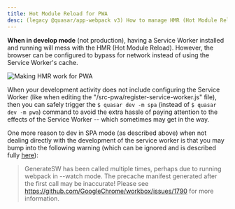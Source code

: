 ```yaml
---
title: Hot Module Reload for PWA
desc: (legacy @quasar/app-webpack v3) How to manage HMR (Hot Module Reload) with Quasar PWA.
---
```


**When in develop mode** (not production), having a Service Worker installed and running will mess with the HMR (Hot Module Reload). However, the browser can be configured to bypass for network instead of using the Service Worker's cache.

![Making HMR work for PWA](https://cdn.quasar.dev/img/pwa-hmr.png)

When your development activity does not include configuring the Service Worker (like when editing the "/src-pwa/register-service-worker.js" file), then you can safely trigger the `$ quasar dev -m spa` (instead of `$ quasar dev -m pwa`) command to avoid the extra hassle of paying attention to the effects of the Service Worker -- which sometimes may get in the way.

One more reason to dev in SPA mode (as described above) when not dealing directly with the development of the service worker is that you may bump into the following warning (which can be ignored and is described fully [here](https://github.com/GoogleChrome/workbox/issues/1790)):

> GenerateSW has been called multiple times, perhaps due to running webpack in --watch mode. The precache manifest generated after the first call may be inaccurate! Please see https://github.com/GoogleChrome/workbox/issues/1790 for more information.
